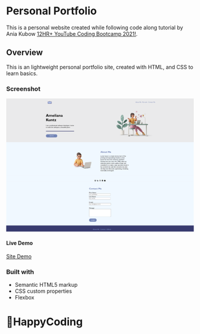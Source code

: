 # Personal Portfolio

This is a personal website created while following code along tutorial by Ania Kubow [12HR+ YouTube Coding Bootcamp 2021!](https://www.youtube.com/watch?v=Xm4BObh4MhI&t=10264s). 

## Overview

This is an lightweight personal portfolio site, created with HTML, and CSS to learn basics.

### Screenshot

![](./screenshot.png)

#### Live Demo 
[Site Demo]( https://tech-neophile.github.io/Personal-Portfolio-1/)

### Built with

- Semantic HTML5 markup
- CSS custom properties
- Flexbox

# 🚀HappyCoding